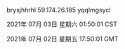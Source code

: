 brysjhhrhl 59.174.26.185 yqqlmgsycl

2021年 07月 03日 星期六 01:50:01 CST

2021年 07月 02日 星期五 17:50:01 GMT
